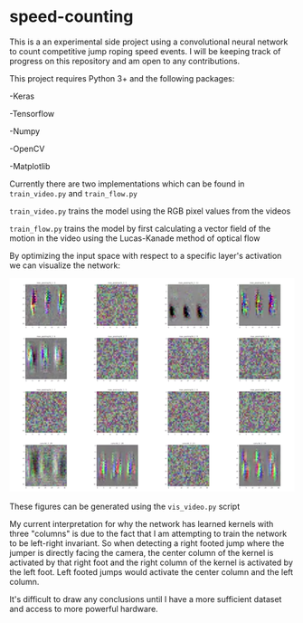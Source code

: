 # speed-counting
This is a an experimental side project using a convolutional neural network to count competitive jump roping speed events.
I will be keeping track of progress on this repository and am open to any contributions.

This project requires Python 3+ and the following packages:

-Keras

-Tensorflow

-Numpy

-OpenCV

-Matplotlib



Currently there are two implementations which can be found in `train_video.py` and `train_flow.py`

`train_video.py` trains the model using the RGB pixel values from the videos

`train_flow.py` trains the model by first calculating a vector field of the motion in the video using the Lucas-Kanade method of optical flow

By optimizing the input space with respect to a specific layer's activation we can visualize the network:

![](demos/layers_vis.webp)

These figures can be generated using the `vis_video.py` script

My current interpretation for why the network has learned kernels with three "columns" is due to the fact that I am attempting to train the network to be left-right invariant. So when detecting a right footed jump where the jumper is directly facing the camera, the center column of the kernel is activated by that right foot and the right column of the kernel is activated by the left foot.  Left footed jumps would activate the center column and the left column.

It's difficult to draw any conclusions until I have a more sufficient dataset and access to more powerful hardware.
